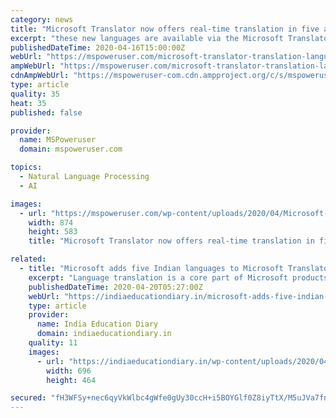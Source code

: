 ```yaml
---
category: news
title: "Microsoft Translator now offers real-time translation in five additional Indian languages"
excerpt: "these new languages are available via the Microsoft Translator text translation API. “We’re committed to empower every Indian and every business in India by bringing the power of AI into their daily life. Microsoft celebrates the diversity of languages in India and wants to make the vast internet even more accessible. We have supported ..."
publishedDateTime: 2020-04-16T15:00:00Z
webUrl: "https://mspoweruser.com/microsoft-translator-translation-languages/"
ampWebUrl: "https://mspoweruser.com/microsoft-translator-translation-languages/amp/"
cdnAmpWebUrl: "https://mspoweruser-com.cdn.ampproject.org/c/s/mspoweruser.com/microsoft-translator-translation-languages/amp/"
type: article
quality: 35
heat: 35
published: false

provider:
  name: MSPoweruser
  domain: mspoweruser.com

topics:
  - Natural Language Processing
  - AI

images:
  - url: "https://mspoweruser.com/wp-content/uploads/2020/04/Microsoft-Translator-India.jpg"
    width: 874
    height: 583
    title: "Microsoft Translator now offers real-time translation in five additional Indian languages"

related:
  - title: "Microsoft adds five Indian languages to Microsoft Translator to help break communication barriers"
    excerpt: "Language translation is a core part of Microsoft products and services. Users can avail the benefits of AI and Deep Neural Networks-enhanced, real-time translation in all these languages while using Bing and the Microsoft Translator website, as well as the Microsoft Translator App for Android, IOS and Windows. The Microsoft Translator app can ..."
    publishedDateTime: 2020-04-20T05:27:00Z
    webUrl: "https://indiaeducationdiary.in/microsoft-adds-five-indian-languages-to-microsoft-translator-to-help-break-communication-barriers/"
    type: article
    provider:
      name: India Education Diary
      domain: indiaeducationdiary.in
    quality: 11
    images:
      - url: "https://indiaeducationdiary.in/wp-content/uploads/2020/04/MT-PR-Indic-Text-01-1-696x464.jpg"
        width: 696
        height: 464

secured: "fH3WFSy+nec6qyVkWlbc4gWfe0gUy30ccH+i5BOYGlf0Z8iyTtX/M5uJVa7fn+PabPnjS5Ao2I0xlbQboPA78/cqdSJ5oo8qXU81GVkO0VEPLRdAK8Q8RgD38W5aPMjdK/1J8wqEUOSgbUlnXF1OrAUW/c+ifF/E9LXcGljo+iUvPYmx5jY0Gis7NLw42XxNv0+n/Lb9TWwfPDwCAg0pShIohjDDtBxjez88wf4batTWVLDLmrUtPxPZrl6boxXj3GEcpXRHJ2h63v4h+zIvSWYfiW58mvXZR5b+xV5xlcPSyjxo/Wt52tQbwlsyomaGYL9auloh7s4NgbMMo1pejrVNgeAG/3xZHvsHsWzHJyxZ4e4ezoXRUZGXKwuR8kWiEsHX7LGow2vcIF2orBjgJyYFUOV5eaUe4IylzUdQFx0ORRCtyxGIWVBDM83+OHlCeFecQbd42lO6EWOoNUB0oiM5RqGvBG1ULCmHKfEmkDM=;JgX7bW6DVFdkK2/haHCNag=="
---
```


